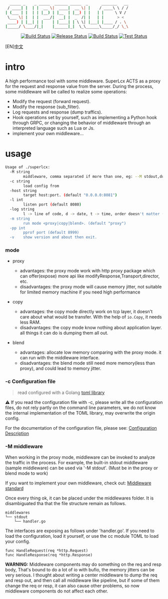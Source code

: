 ```bash
  _____ _    _ _____  ______ _____  _      _______   __
 / ____| |  | |  __ \|  ____|  __ \| |    / ____\ \ / /
| (___ | |  | | |__) | |__  | |__) | |   | |     \ V / 
 \___ \| |  | |  ___/|  __| |  _  /| |   | |      > <  
 ____) | |__| | |    | |____| | \ \| |___| |____ / . \ 
|_____/ \____/|_|    |______|_|  \_\______\_____/_/ \_\
```

<div align="center">
  <a href="https://travis-ci.com/github/dashjay/superlcx"><img src="https://travis-ci.com/dashjay/superlcx.svg?branch=master" alt="Build Status"></a>
  <a href="https://github.com/dashjay/superlcx/actions?query=workflow%3AAutoRelease"><img src="https://github.com/dashjay/superlcx/workflows/AutoRelease/badge.svg" alt="Release Status"></a>
  <a href="https://github.com/dashjay/superlcx/actions?query=workflow%3ABuild"><img src="https://github.com/dashjay/superlcx/workflows/Build/badge.svg" alt="Build Status"></a>
  <a href="https://github.com/dashjay/superlcx/actions?query=workflow%3ATest"><img src="https://github.com/dashjay/superlcx/workflows/Test/badge.svg" alt="Test Status"></a>
</div>

[EN][中文](./README.CN.md)

# intro
A high performance tool with some middleware. SuperLcx ACTS as a proxy for the request and response value from the server. During the process, some middleware will be called to realize some operations:
- Modify the request (forward request).
- Modify the response (sub_filter).
- Log requests and response (dump traffics).
- Hook operations set by yourself, such as implementing a Python hook through GRPC, or changing the behavior of middleware through an interpreted language such as Lua or Js.
- implement your own middleware...

# usage
```bash
Usage of ./superlcx:
  -M string
        middleware, comma separated if more than one, eg: --M stdout,dumps
  -c string
        load config from
  -host string
        target host:port. (default "0.0.0.0:8081")
  -l int
        listen port (default 8080)
  -log string
        l -> line of code, d -> date, t -> time, order doesn't matter (default "t")
  -m string
        run mode <proxy|copy|blend>. (default "proxy")
  -pp int
        pprof port (default 8999)
  -v    show version and about then exit.
```

### mode
- proxy 
    - advantages: the proxy mode work with http proxy package which can offer(expose) more api like modifyResponse,Transport,director, etc.
    - disadvantages: the proxy mode will cause memory jitter, not suitable for limited memory machine if you need high performance

- copy
    - advantages: the copy mode directly work on tcp layer, it doesn't care about what would be transfer. With the help of `io.Copy`, it needs less RAM.
    - disadvantages: the copy mode know nothing about application layer. all things it can do is dumping them all out.
    
- blend
    - advantages: allocate low memory comparing with the proxy mode. it can run with the middleware interface.
    - disadvantages: the blend mode still need more memory(less than proxy), and could lead to memory jitter.

### -c Configuration file
> read configured with a Golang [toml library](https://github.com/BurntSushi/toml)

⚠ If you read the configuration file with -c, please write all the configuration files, do not rely partly on the command line parameters, we do not know the internal implementation of the TOML library, may overwrite the origin config.

For the documentation of the configuration file, please see: [Configuration Description](./docs/config.md)


### -M middleware
When working in the proxy mode, middleware can be invoked to analyze the traffic in the process. For example, the built-in stdout middleware (sample middleware) can be used via '-M stdout'.
(Must be in the proxy or blend mode to work)

If you want to implement your own middleware, check out:
[Middleware standard](./docs/middleware.md)

Once every thing ok, it can be placed under the middlewares folder. It is disambiguated tha that the file structure remain as follows.
```
middlewares
└── stdout
    └── handler.go
```

The interfaces are exposing as follows under 'handler.go'. If you need to load the configuration, load it yourself, or use the cc module TOML to load your config.
```
func HandleRequest(req *http.Request)
func HandleResponse(req *http.Response)
```

**WARNING:** Middleware components may do something on the req and resp body, That's bound to do a lot of io with bufio, the memory jitters can be very serious.
I thought about writing a center middleware to dump the req and resp out, and then call all middleware like pipeline, but if some of them change the req or resp, it can also cause other problems, so now middleware components do not affect each other.